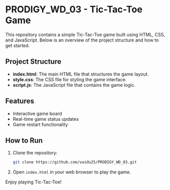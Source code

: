 # PRODIGY_WD_03 - Tic-Tac-Toe Game

This repository contains a simple Tic-Tac-Toe game built using HTML, CSS, and JavaScript. Below is an overview of the project structure and how to get started.

## Project Structure

- **index.html**: The main HTML file that structures the game layout.
- **style.css**: The CSS file for styling the game interface.
- **script.js**: The JavaScript file that contains the game logic.

## Features

- Interactive game board
- Real-time game status updates
- Game restart functionality

## How to Run

1. Clone the repository:
   ```sh
   git clone https://github.com/vaidu25/PRODIGY_WD_03.git
   ```
2. Open `index.html` in your web browser to play the game.

Enjoy playing Tic-Tac-Toe!
